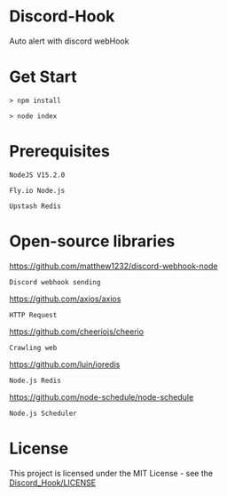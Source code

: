 # Discord-Hook
Auto alert with discord webHook
# Get Start
    > npm install

    > node index
# Prerequisites
    NodeJS V15.2.0

    Fly.io Node.js
    
    Upstash Redis
# Open-source libraries
https://github.com/matthew1232/discord-webhook-node

    Discord webhook sending
    
https://github.com/axios/axios

    HTTP Request

https://github.com/cheeriojs/cheerio
    
    Crawling web
        
https://github.com/luin/ioredis

    Node.js Redis
    
https://github.com/node-schedule/node-schedule

    Node.js Scheduler
# License
This project is licensed under the MIT License - see the [Discord_Hook/LICENSE](LICENSE)
